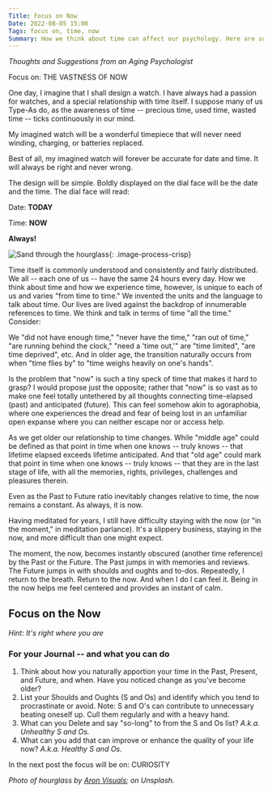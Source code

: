 ```yaml
---
Title: Focus on Now
Date: 2022-08-05 15:00
Tags: focus on, time, now
Summary: How we think about time can affect our psychology. Here are some tips to focus on the NOW.
---
```


_Thoughts and Suggestions from an Aging Psychologist_

Focus on: THE VASTNESS OF NOW

One day, I imagine that I shall design a watch. I have always had a passion for watches, and a special relationship with time itself. I suppose many of us Type-As do, as the awareness of time -- precious time, used time, wasted time -- ticks continuously in our mind.

My imagined watch will be a wonderful timepiece that will never need winding, charging, or batteries replaced.

Best of all, my imagined watch will forever be accurate for date and time. It will always be right and never wrong.

The design will be simple. Boldly displayed on the dial face will be the date and the time. The dial face will read:

Date: **TODAY**

Time: **NOW**

**Always!**

![Sand through the hourglass]({static}/images/aron-visuals-BXOXnQ26B7o-unsplash.jpg){: .image-process-crisp}

Time itself is commonly understood and consistently and fairly distributed. We all -- each one of us -- have the same 24 hours every day. How we think about time and how we experience time, however, is unique to each of us and varies "from time to time." We invented the units and the language to talk about time. Our lives are lived against the backdrop of innumerable references to time. We think and talk in terms of time "all the time." Consider:

We "did not have enough time," "never have the time," "ran out of time," "are running behind the clock," "need a 'time out,'" are "time limited", "are time deprived", etc. And in older age, the transition naturally occurs from when "time flies by" to "time weighs heavily on one's hands".

Is the problem that "now" is such a tiny speck of time that makes it hard to grasp? I would propose just the opposite; rather that "now" is so vast as to make one feel totally untethered by all thoughts connecting time-elapsed (past) and anticipated (future). This can feel somehow akin to agoraphobia, where one experiences the dread and fear of being lost in an unfamiliar open expanse where you can neither escape nor or access help.

As we get older our relationship to time changes. While "middle age" could be defined as that point in time when one knows -- truly knows -- that lifetime elapsed exceeds lifetime anticipated. And that "old age" could mark that point in time when one knows -- truly knows -- that they are in the last stage of life, with all the memories, rights, privileges, challenges and pleasures therein.

Even as the Past to Future ratio inevitably changes relative to time, the now remains a constant. As always, it is now.

Having meditated for years, I still have difficulty staying with the now (or "in the moment," in meditation parlance). It's a slippery business, staying in the now, and more difficult than one might expect.

The moment, the now, becomes instantly obscured (another time reference) by the Past or the Future. The Past jumps in with memories and reviews. The Future jumps in with shoulds and oughts and to-dos. Repeatedly, I return to the breath. Return to the now. And when I do I can feel it. Being in the now helps me feel centered and provides an instant of calm.

## Focus on the Now

_Hint: It's right where you are_

### For your Journal -- and what you can do

1. Think about how you naturally apportion your time in the Past, Present, and Future, and when. Have you noticed change as you've become older?
2. List your Shoulds and Oughts (S and Os) and identify which you tend to procrastinate or avoid. Note: S and O's can contribute to unnecessary beating oneself up. Cull them regularly and with a heavy hand.
3. What can you Delete and say "so-long" to from the S and Os list? _A.k.a. Unhealthy S and Os._
4. What can you add that can improve or enhance the quality of your life now? _A.k.a. Healthy S and Os._

In the next post the focus will be on: CURIOSITY

_Photo of hourglass by [Aron Visuals](https://unsplash.com/@aronvisuals); on Unsplash._
